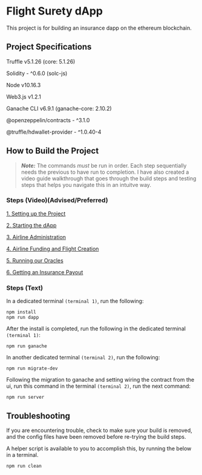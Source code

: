 # Flight Surety dApp
This project is for building an insurance dapp on the ethereum blockchain.

## Project Specifications
Truffle v5.1.26 (core: 5.1.26)

Solidity - ^0.6.0 (solc-js)

Node v10.16.3

Web3.js v1.2.1

Ganache CLI v6.9.1 (ganache-core: 2.10.2)

@openzeppelin/contracts - ^3.1.0

@truffle/hdwallet-provider - ^1.0.40-4
## How to Build the Project
> **_Note:_**  The commands <i>must</i> be run in order. Each step sequentially needs the previous to have run to completion. I have also created a video guide walkthrough that goes through the build steps and testing steps that helps you navigate this in an intuitve way.

### Steps (Video)(Advised/Preferred)
<a target="_blank" href="https://www.youtube.com/watch?v=Ei4pDGOKuUg">1. Setting up the Project</a>

<a target="_blank" href="https://www.youtube.com/watch?v=qArOa3MNDko">2. Starting the dApp</a>

<a target="_blank" href="https://www.youtube.com/watch?v=sQF9RQkqmfA">3. Airline Administration</a>

<a target="_blank" href="https://www.youtube.com/watch?v=dYen0hV3V8g">4. Airline Funding and Flight Creation</a>

<a target="_blank" href="https://www.youtube.com/watch?v=ed67CiWAS3g">5. Running our Oracles</a>

<a target="_blank" href="https://www.youtube.com/watch?v=0p-yBrRm7Y8">6. Getting an Insurance Payout</a>

### Steps (Text)

In a dedicated terminal <code>(terminal 1)</code>, run the following:

    npm install 
    npm run dapp

After the install is completed, run the following in the dedicated terminal <code>(terminal 1)</code>:

    npm run ganache

In another dedicated terminal <code>(terminal 2)</code>, run the following:

    npm run migrate-dev

Following the migration to ganache and setting wiring the contract from the ui, run this command in the terminal <code>(terminal 2)</code>, run the next command:

    npm run server

## Troubleshooting
If you are encountering trouble, check to make sure your build is removed, and the config files have been removed before re-trying the build steps. 

A helper script is available to you to accomplish this, by running the below in a terminal.

    npm run clean
